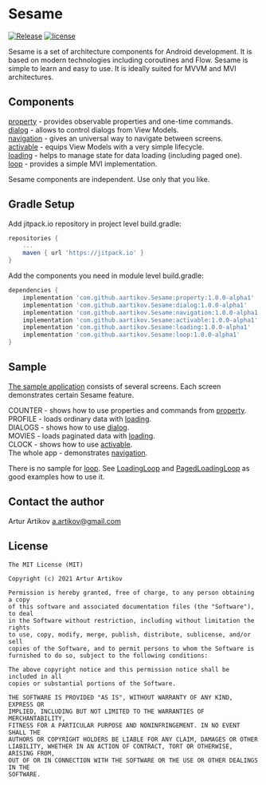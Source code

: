 # Sesame
[![Release](https://jitpack.io/v/aartikov/Sesame.svg)](https://jitpack.io/#aartikov/Sesame) [![license](https://img.shields.io/badge/license-MIT-blue.svg)](https://opensource.org/licenses/MIT)

Sesame is a set of architecture components for Android development. It is based on modern technologies including coroutines and Flow. Sesame is simple to learn and easy to use. It is ideally suited for MVVM and MVI architectures.

## Components
[property](https://github.com/aartikov/Sesame/tree/master/property) - provides observable properties and one-time commands.  
[dialog](https://github.com/aartikov/Sesame/tree/master/dialog) - allows to control dialogs from View Models.  
[navigation](https://github.com/aartikov/Sesame/tree/master/navigation) - gives an universal way to navigate between screens.  
[activable](https://github.com/aartikov/Sesame/tree/master/activable) - equips View Models with a very simple lifecycle.  
[loading](https://github.com/aartikov/Sesame/tree/master/loading) - helps to manage state for data loading (including paged one).  
[loop](https://github.com/aartikov/Sesame/tree/master/loop) - provides a simple MVI implementation.

Sesame components are independent. Use only that you like.

## Gradle Setup
Add jitpack.io repository in project level build.gradle:

```gradle
repositories {
    ...
    maven { url 'https://jitpack.io' }
}
```

Add the components you need in module level build.gradle:

```gradle
dependencies {
    implementation 'com.github.aartikov.Sesame:property:1.0.0-alpha1'
    implementation 'com.github.aartikov.Sesame:dialog:1.0.0-alpha1'
    implementation 'com.github.aartikov.Sesame:navigation:1.0.0-alpha1'
    implementation 'com.github.aartikov.Sesame:activable:1.0.0-alpha1'
    implementation 'com.github.aartikov.Sesame:loading:1.0.0-alpha1'
    implementation 'com.github.aartikov.Sesame:loop:1.0.0-alpha1'
}
```

## Sample
[The sample application](https://github.com/aartikov/Sesame/tree/master/sample) consists of several screens. Each screen demonstrates certain Sesame feature.

COUNTER - shows how to use properties and commands from [property](https://github.com/aartikov/Sesame/tree/master/property).  
PROFILE - loads ordinary data with [loading](https://github.com/aartikov/Sesame/tree/master/loading).  
DIALOGS - shows how to use [dialog](https://github.com/aartikov/Sesame/tree/master/dialog).  
MOVIES - loads paginated data with [loading](https://github.com/aartikov/Sesame/tree/master/loading).  
CLOCK - shows how to use [activable](https://github.com/aartikov/Sesame/tree/master/activable).  
The whole app - demonstrates [navigation](https://github.com/aartikov/Sesame/tree/master/navigation).  

There is no sample for [loop](https://github.com/aartikov/Sesame/tree/master/loop). See [LoadingLoop](https://github.com/aartikov/Sesame/blob/master/loading/src/main/kotlin/me/aartikov/sesame/loading/simple/internal/LoadingLoop.kt) and [PagedLoadingLoop](https://github.com/aartikov/Sesame/blob/master/loading/src/main/kotlin/me/aartikov/sesame/loading/paged/internal/PagedLoadingLoop.kt) as good examples how to use it.

## Contact the author
Artur Artikov <a href="mailto:a.artikov@gmail.com">a.artikov@gmail.com</a>

## License
```
The MIT License (MIT)

Copyright (c) 2021 Artur Artikov

Permission is hereby granted, free of charge, to any person obtaining a copy
of this software and associated documentation files (the "Software"), to deal
in the Software without restriction, including without limitation the rights
to use, copy, modify, merge, publish, distribute, sublicense, and/or sell
copies of the Software, and to permit persons to whom the Software is
furnished to do so, subject to the following conditions:

The above copyright notice and this permission notice shall be included in all
copies or substantial portions of the Software.

THE SOFTWARE IS PROVIDED "AS IS", WITHOUT WARRANTY OF ANY KIND, EXPRESS OR
IMPLIED, INCLUDING BUT NOT LIMITED TO THE WARRANTIES OF MERCHANTABILITY,
FITNESS FOR A PARTICULAR PURPOSE AND NONINFRINGEMENT. IN NO EVENT SHALL THE
AUTHORS OR COPYRIGHT HOLDERS BE LIABLE FOR ANY CLAIM, DAMAGES OR OTHER
LIABILITY, WHETHER IN AN ACTION OF CONTRACT, TORT OR OTHERWISE, ARISING FROM,
OUT OF OR IN CONNECTION WITH THE SOFTWARE OR THE USE OR OTHER DEALINGS IN THE
SOFTWARE.
```